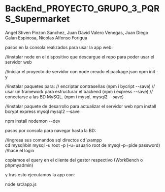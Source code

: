 # BackEnd_PROYECTO_GRUPO_3_PQRS_Supermarket

Angel Stiven Pinzon Sánchez, Juan David Valero Venegas, Juan Diego Galan Espinosa, Nicolas Alfonso Forigua

pasos en la consola realizados para usar la app web:

//instalar node en el dispositivo que descargue el repo para poder usar el servidor web

//iniciar el proyecto de servidor con node creado el package.json
npm init -y 


//instalar paquetes para: 
//    encriptar contraseñas
    (npm i bycript --save)
//    usar un framework para estructurar el backend
    (npm i express --save)
//    conectarse a las BD MySQL.
    (npm i mysql, mysql2 --save)


//instalar paquete de desarrollo para actualizar el servidor web
npm install bcrypt express mysql mysql2 --save 

npm install nodemon --dev 


pasos por consola para navegar hasta la BD:

//ingresa sus comandos sql directos
cd \xampp\
cd mysql\bin
mysql -u root -p (-u=usuario root de mysql -p=pide password)
//hace el login

copiamos el query en el cliente del gestor respectivo (WorkBench o phpmyadmin)

y tras esto ejecutamos la app con:

node src\app.js


